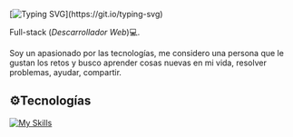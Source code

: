 [![Typing SVG](https://readme-typing-svg.demolab.com?font=Fira+Code&pause=1000&width=435&lines=Hello+there👋,+I'm+Ivan+Pacheco.)](https://git.io/typing-svg)

Full-stack (*Descarrollador Web*)💻.

Soy un apasionado por las tecnologías, me considero una persona que le gustan los retos y busco aprender cosas nuevas en mi vida, resolver problemas, ayudar, compartir.


## ⚙️Tecnologías
[![My Skills](https://skillicons.dev/icons?i=js,html,css,sass,react,nodejs,git,docker,ts,vscode,bootstrap)](https://skillicons.dev)

<!--
**ivanpachecos/ivanpachecos** is a ✨ _special_ ✨ repository because its `README.md` (this file) appears on your GitHub profile.

Here are some ideas to get you started:

- 🔭 I’m currently working on ...
- 🌱 I’m currently learning ...
- 👯 I’m looking to collaborate on ...
- 🤔 I’m looking for help with ...
- 💬 Ask me about ...
- 📫 How to reach me: ...
- 😄 Pronouns: ...
- ⚡ Fun fact: ...
-->

